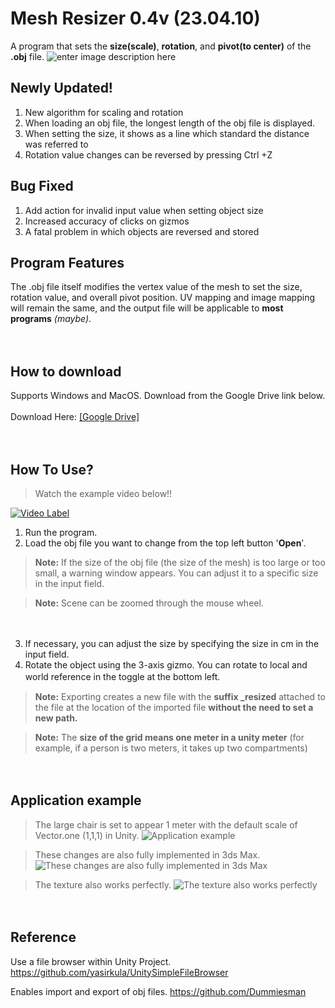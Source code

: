

# Mesh Resizer 0.4v (23.04.10)


A program that sets the **size(scale)**, **rotation**, and **pivot(to center)** of the **.obj** file.
![enter image description here](https://drive.google.com/uc?export=view&id=1G2mZ9omopzyq7dD563da6RGQn55cJ65D)

## Newly Updated!

1. New algorithm for scaling and rotation
2. When loading an obj file, the longest length of the obj file is displayed.
3. When setting the size, it shows as a line which standard the distance was referred to
4. Rotation value changes can be reversed by pressing Ctrl +Z

## Bug Fixed

1. Add action for invalid input value when setting object size
2. Increased accuracy of clicks on gizmos
3. A fatal problem in which objects are reversed and stored

## Program Features

The .obj file itself modifies the vertex value of the mesh to set the size, rotation value, and overall pivot position.
UV mapping and image mapping will remain the same, and the output file will be applicable to **most programs**  *(maybe)*.

ㅤ

## How to download
Supports Windows and MacOS. Download from the Google Drive link below.
</br></br>
Download Here: [\[Google Drive\]](https://drive.google.com/drive/folders/1255flaD3pOOSMzXRwbupYDtUh8jRuuCM?usp=sharing)



ㅤ

## How To Use?

> Watch the example video below!!

[![Video Label](https://img.youtube.com/vi/dsj9x4qgeqQ/0.jpg)](https://youtu.be/dsj9x4qgeqQ)


1. Run the program.  
2. Load the obj file you want to change from the top left button '**Open**'.
>  **Note:** If the size of the obj file (the size of the mesh) is too large or too small, a warning window appears. You can adjust it to a specific size in the input field.

>  **Note:** Scene can be zoomed through the mouse wheel.

ㅤ

3. If necessary, you can adjust the size by specifying the size in cm in the input field.
4. Rotate the object using the 3-axis gizmo. You can rotate to local and world reference in the toggle at the bottom left.
ㅤ
ㅤ

>  **Note:** Exporting creates a new file with the **suffix _resized** attached to the file at the location of the imported file **without the need to set a new path.**

>  **Note:** The **size of the grid means one meter in a unity meter** (for example, if a person is two meters, it takes up two compartments)

ㅤ

## Application example
> The large chair is set to appear 1 meter with the default scale of Vector.one (1,1,1) in Unity.
![Application example](https://drive.google.com/uc?id=1uR2ZJV-Lq8RLUFLhmIawyBd21O0TGRza)

> These changes are also fully implemented in 3ds Max.
![These changes are also fully implemented in 3ds Max](https://drive.google.com/uc?id=1vz0LRepQJGgpjDebLMGo34-4gGf9dmtE)

> The texture also works perfectly.
![The texture also works perfectly](https://drive.google.com/uc?export=view&id=1pA4GnLoJ5HTSD_CHjUC0PApmGkhaTQVZ)

ㅤ

## Reference

Use a file browser within Unity Project.
https://github.com/yasirkula/UnitySimpleFileBrowser

Enables import and export of obj files.
https://github.com/Dummiesman
